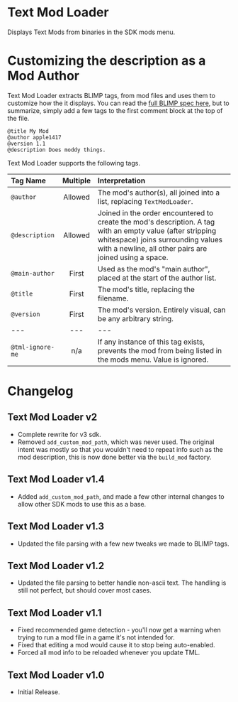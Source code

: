 # Text Mod Loader
Displays Text Mods from binaries in the SDK mods menu.

# Customizing the description as a Mod Author
Text Mod Loader extracts BLIMP tags, from mod files and uses them to customize how the it displays.
You can read the [full BLIMP spec here](https://github.com/apple1417/blcmm-parsing/tree/master/blimp),
but to summarize, simply add a few tags to the first comment block at the top of the file.

```
@title My Mod
@author apple1417 
@version 1.1
@description Does moddy things.
```

Text Mod Loader supports the following tags.

| Tag Name         | Multiple | Interpretation                                                                                                                                                                                             |
| :--------------- | :------: | :--------------------------------------------------------------------------------------------------------------------------------------------------------------------------------------------------------- |
| `@author`        | Allowed  | The mod's author(s), all joined into a list, replacing `TextModLoader`.                                                                                                                                    |
| `@description`   | Allowed  | Joined in the order encountered to create the mod's description. A tag with an empty value (after stripping whitespace) joins surrounding values with a newline, all other pairs are joined using a space. |
| `@main-author`   |  First   | Used as the mod's "main author", placed at the start of the author list.                                                                                                                                   |
| `@title`         |  First   | The mod's title, replacing the filename.                                                                                                                                                                   |
| `@version`       |  First   | The mod's version. Entirely visual, can be any arbitrary string.                                                                                                                                           |
| ---              |   ---    | ---                                                                                                                                                                                                        |
| `@tml-ignore-me` |   n/a    | If any instance of this tag exists, prevents the mod from being listed in the mods menu. Value is ignored.                                                                                                 |

# Changelog

## Text Mod Loader v2
- Complete rewrite for v3 sdk.
- Removed `add_custom_mod_path`, which was never used. The original intent was mostly so that you
  wouldn't need to repeat info such as the mod description, this is now done better via the
  `build_mod` factory.

## Text Mod Loader v1.4
- Added `add_custom_mod_path`, and made a few other internal changes to allow other SDK mods to use
  this as a base.

## Text Mod Loader v1.3
- Updated the file parsing with a few new tweaks we made to BLIMP tags.

## Text Mod Loader v1.2
- Updated the file parsing to better handle non-ascii text. The handling is still not perfect, but
  should cover most cases.

## Text Mod Loader v1.1
- Fixed recommended game detection - you'll now get a warning when trying to run a mod file in a
  game it's not intended for.
- Fixed that editing a mod would cause it to stop being auto-enabled.
- Forced all mod info to be reloaded whenever you update TML.

## Text Mod Loader v1.0
- Initial Release.
